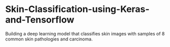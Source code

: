 # Skin-Classification-using-Keras-and-Tensorflow
Building a deep learning model that classifies skin images with samples of 8 common skin pathologies and carcinoma.


